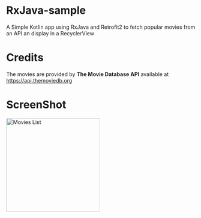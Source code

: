# RxJava-sample

A Simple Kotlin app using RxJava and Retrofit2 to fetch popular movies from an API an display in a RecyclerView

# Credits
The movies are provided by **The Movie Database API** available at https://api.themoviedb.org

# ScreenShot
<img src="https://drive.google.com/uc?export=view&id=1VdjEgb0aZl9IZa2jOzGU5_SNbmlmeiCj" alt="Movies List" width="250"/>
